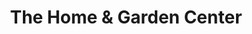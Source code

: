 ---
title: "The Home & Garden Center"
url: /longview/the-home-und-garden-center/
shop: Garten-Center
---
